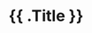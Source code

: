 ---
title: "{{ .Title }}"
description: "{{ .Description }}"
topics:
- 
youtube_id: "{{ .VideoID }}"
---